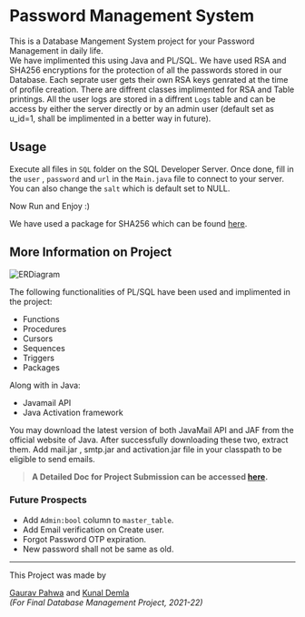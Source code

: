 # Password Management System
This is a Database Mangement System project for your Password Management in daily life.\
We have implimented this using Java and PL/SQL.
We have used RSA and SHA256 encryptions for the protection of all the passwords stored in our Database.
Each seprate user gets their own RSA keys genrated at the time of profile creation.
There are diffrent classes implimented for RSA and Table printings.
All the user logs are stored in a diffrent `Logs` table and can be access by either the server directly or by an admin user (default set as u_id=1, shall be implimented in a better way in future).

## Usage
Execute all files in `SQL` folder on the SQL Developer Server.
Once done, fill in the `user` , `password` and `url` in the `Main.java` file to connect to your server.
You can also change the `salt` which is default set to NULL.

Now Run and Enjoy :)

We have used a package for SHA256 which can be found [here](https://github.com/CruiserX/sha256_plsql).

## More Information on Project

![ERDiagram](https://cdn.discordapp.com/attachments/959084744098873374/976024985170751518/ER_dia_1_0_bleck.png)

The following functionalities of PL/SQL have been used and implimented in the project: 
* Functions
* Procedures
* Cursors
* Sequences
* Triggers
* Packages

Along with in Java:
* Javamail API
* Java Activation framework

You may download the latest version of both JavaMail API and JAF from the official website of Java. After successfully downloading these two, extract them. Add mail.jar , smtp.jar and activation.jar file in your classpath to be eligible to send emails.

> **A Detailed Doc for Project Submission can be accessed [here](https://docs.google.com/document/d/1pk1eIFU5mCQso2pmEC5o4vZciyNP3i1oU9aHJqCW1WQ/edit?usp=sharing).**

### Future Prospects
* Add `Admin:bool` column to `master_table`.
* Add Email verification on Create user.
* Forgot Password OTP expiration.
* New password shall not be same as old.
---

This Project was made by 

[Gaurav Pahwa](https://www.linkedin.com/in/gaurav-pahwa-44698418b/) and [Kunal Demla](https://www.linkedin.com/in/kunal-demla-a85116b1/)\
_(For Final Database Management Project, 2021-22)_